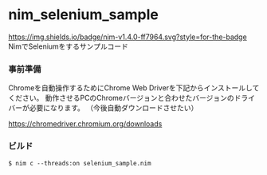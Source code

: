 # nim_selenium_sample
https://img.shields.io/badge/nim-v1.4.0-ff7964.svg?style=for-the-badge
NimでSeleniumをするサンプルコード

### 事前準備
Chromeを自動操作するためにChrome Web Driverを下記からインストールしてください。
動作させるPCのChromeバージョンと合わせたバージョンのドライバーが必要になります。
（今後自動ダウンロードさせたい）

https://chromedriver.chromium.org/downloads

### ビルド

```Shell
$ nim c --threads:on selenium_sample.nim
```
